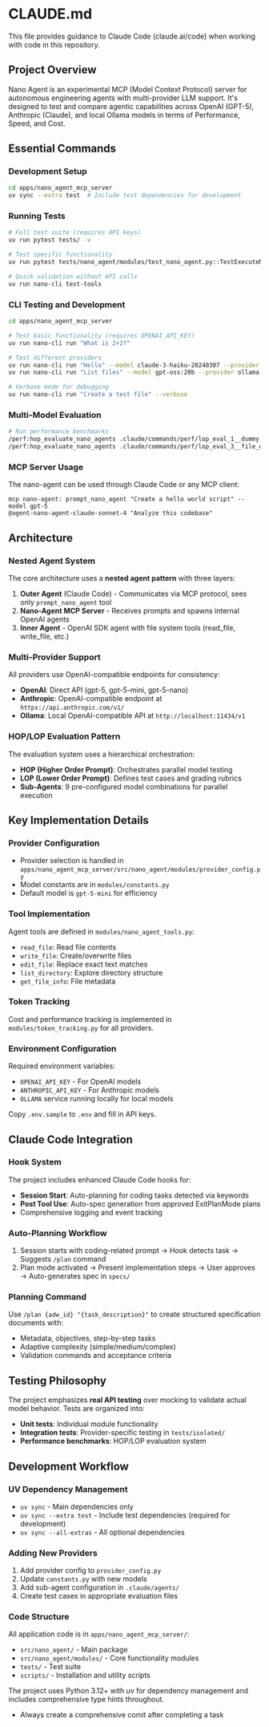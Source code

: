 # CLAUDE.md

This file provides guidance to Claude Code (claude.ai/code) when working with code in this repository.

## Project Overview

Nano Agent is an experimental MCP (Model Context Protocol) server for autonomous engineering agents with multi-provider LLM support. It's designed to test and compare agentic capabilities across OpenAI (GPT-5), Anthropic (Claude), and local Ollama models in terms of Performance, Speed, and Cost.

## Essential Commands

### Development Setup
```bash
cd apps/nano_agent_mcp_server
uv sync --extra test  # Include test dependencies for development
```

### Running Tests
```bash
# Full test suite (requires API keys)
uv run pytest tests/ -v

# Test specific functionality
uv run pytest tests/nano_agent/modules/test_nano_agent.py::TestExecuteNanoAgent -v

# Quick validation without API calls
uv run nano-cli test-tools
```

### CLI Testing and Development
```bash
cd apps/nano_agent_mcp_server

# Test basic functionality (requires OPENAI_API_KEY)
uv run nano-cli run "What is 2+2?"

# Test different providers
uv run nano-cli run "Hello" --model claude-3-haiku-20240307 --provider anthropic
uv run nano-cli run "List files" --model gpt-oss:20b --provider ollama

# Verbose mode for debugging
uv run nano-cli run "Create a test file" --verbose
```

### Multi-Model Evaluation
```bash
# Run performance benchmarks
/perf:hop_evaluate_nano_agents .claude/commands/perf/lop_eval_1__dummy_test.md
/perf:hop_evaluate_nano_agents .claude/commands/perf/lop_eval_3__file_operations_test.md
```

### MCP Server Usage
The nano-agent can be used through Claude Code or any MCP client:
```prompt
mcp nano-agent: prompt_nano_agent "Create a hello world script" --model gpt-5
@agent-nano-agent-claude-sonnet-4 "Analyze this codebase"
```

## Architecture

### Nested Agent System
The core architecture uses a **nested agent pattern** with three layers:

1. **Outer Agent** (Claude Code) - Communicates via MCP protocol, sees only `prompt_nano_agent` tool
2. **Nano-Agent MCP Server** - Receives prompts and spawns internal OpenAI agents  
3. **Inner Agent** - OpenAI SDK agent with file system tools (read_file, write_file, etc.)

### Multi-Provider Support
All providers use OpenAI-compatible endpoints for consistency:
- **OpenAI**: Direct API (gpt-5, gpt-5-mini, gpt-5-nano)
- **Anthropic**: OpenAI-compatible endpoint at `https://api.anthropic.com/v1/`
- **Ollama**: Local OpenAI-compatible API at `http://localhost:11434/v1`

### HOP/LOP Evaluation Pattern
The evaluation system uses a hierarchical orchestration:
- **HOP (Higher Order Prompt)**: Orchestrates parallel model testing
- **LOP (Lower Order Prompt)**: Defines test cases and grading rubrics
- **Sub-Agents**: 9 pre-configured model combinations for parallel execution

## Key Implementation Details

### Provider Configuration
- Provider selection is handled in `apps/nano_agent_mcp_server/src/nano_agent/modules/provider_config.py`
- Model constants are in `modules/constants.py`
- Default model is `gpt-5-mini` for efficiency

### Tool Implementation
Agent tools are defined in `modules/nano_agent_tools.py`:
- `read_file`: Read file contents
- `write_file`: Create/overwrite files
- `edit_file`: Replace exact text matches
- `list_directory`: Explore directory structure
- `get_file_info`: File metadata

### Token Tracking
Cost and performance tracking is implemented in `modules/token_tracking.py` for all providers.

### Environment Configuration
Required environment variables:
- `OPENAI_API_KEY` - For OpenAI models
- `ANTHROPIC_API_KEY` - For Anthropic models
- `OLLAMA` service running locally for local models

Copy `.env.sample` to `.env` and fill in API keys.

## Claude Code Integration

### Hook System
The project includes enhanced Claude Code hooks for:
- **Session Start**: Auto-planning for coding tasks detected via keywords
- **Post Tool Use**: Auto-spec generation from approved ExitPlanMode plans
- Comprehensive logging and event tracking

### Auto-Planning Workflow
1. Session starts with coding-related prompt → Hook detects task → Suggests `/plan` command
2. Plan mode activated → Present implementation steps → User approves → Auto-generates spec in `specs/`

### Planning Command
Use `/plan {adw_id} "{task_description}"` to create structured specification documents with:
- Metadata, objectives, step-by-step tasks
- Adaptive complexity (simple/medium/complex)
- Validation commands and acceptance criteria

## Testing Philosophy

The project emphasizes **real API testing** over mocking to validate actual model behavior. Tests are organized into:
- **Unit tests**: Individual module functionality
- **Integration tests**: Provider-specific testing in `tests/isolated/`
- **Performance benchmarks**: HOP/LOP evaluation system

## Development Workflow

### UV Dependency Management
- `uv sync` - Main dependencies only
- `uv sync --extra test` - Include test dependencies (required for development)
- `uv sync --all-extras` - All optional dependencies

### Adding New Providers
1. Add provider config to `provider_config.py`
2. Update `constants.py` with new models
3. Add sub-agent configuration in `.claude/agents/`
4. Create test cases in appropriate evaluation files

### Code Structure
All application code is in `apps/nano_agent_mcp_server/`:
- `src/nano_agent/` - Main package
- `src/nano_agent/modules/` - Core functionality modules
- `tests/` - Test suite
- `scripts/` - Installation and utility scripts

The project uses Python 3.12+ with uv for dependency management and includes comprehensive type hints throughout.
- Always create a comprehensive comit after completing a task